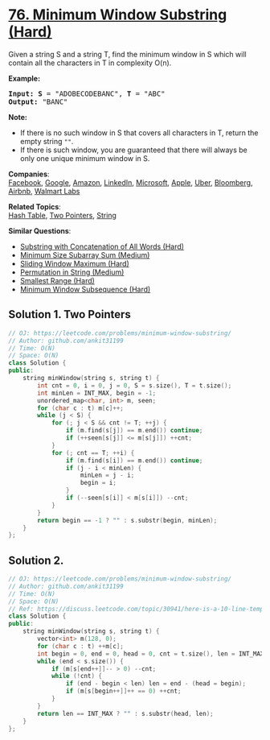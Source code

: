 # [76. Minimum Window Substring (Hard)](https://leetcode.com/problems/minimum-window-substring/)

<p>Given a string S and a string T, find the minimum window in S which will contain all the characters in T in complexity O(n).</p>

<p><strong>Example:</strong></p>

<pre><strong>Input: S</strong> = "ADOBECODEBANC", <strong>T</strong> = "ABC"
<strong>Output:</strong> "BANC"
</pre>

<p><strong>Note:</strong></p>

<ul>
	<li>If there is no such window in S that covers all characters in T, return the empty string <code>""</code>.</li>
	<li>If there is such window, you are guaranteed that there will always be only one unique minimum window in S.</li>
</ul>


**Companies**:  
[Facebook](https://leetcode.com/company/facebook), [Google](https://leetcode.com/company/google), [Amazon](https://leetcode.com/company/amazon), [LinkedIn](https://leetcode.com/company/linkedin), [Microsoft](https://leetcode.com/company/microsoft), [Apple](https://leetcode.com/company/apple), [Uber](https://leetcode.com/company/uber), [Bloomberg](https://leetcode.com/company/bloomberg), [Airbnb](https://leetcode.com/company/airbnb), [Walmart Labs](https://leetcode.com/company/walmart-labs)

**Related Topics**:  
[Hash Table](https://leetcode.com/tag/hash-table/), [Two Pointers](https://leetcode.com/tag/two-pointers/), [String](https://leetcode.com/tag/string/)

**Similar Questions**:
* [Substring with Concatenation of All Words (Hard)](https://leetcode.com/problems/substring-with-concatenation-of-all-words/)
* [Minimum Size Subarray Sum (Medium)](https://leetcode.com/problems/minimum-size-subarray-sum/)
* [Sliding Window Maximum (Hard)](https://leetcode.com/problems/sliding-window-maximum/)
* [Permutation in String (Medium)](https://leetcode.com/problems/permutation-in-string/)
* [Smallest Range (Hard)](https://leetcode.com/problems/smallest-range/)
* [Minimum Window Subsequence (Hard)](https://leetcode.com/problems/minimum-window-subsequence/)

## Solution 1. Two Pointers

```cpp
// OJ: https://leetcode.com/problems/minimum-window-substring/
// Author: github.com/ankit31199
// Time: O(N)
// Space: O(N)
class Solution {
public:
    string minWindow(string s, string t) {
        int cnt = 0, i = 0, j = 0, S = s.size(), T = t.size();
        int minLen = INT_MAX, begin = -1;
        unordered_map<char, int> m, seen;
        for (char c : t) m[c]++;
        while (j < S) {
            for (; j < S && cnt != T; ++j) {
                if (m.find(s[j]) == m.end()) continue;
                if (++seen[s[j]] <= m[s[j]]) ++cnt;
            }
            for (; cnt == T; ++i) {
                if (m.find(s[i]) == m.end()) continue;
                if (j - i < minLen) {
                    minLen = j - i;
                    begin = i;
                }
                if (--seen[s[i]] < m[s[i]]) --cnt;
            }
        }
        return begin == -1 ? "" : s.substr(begin, minLen);
    }
};
```

## Solution 2.

```cpp
// OJ: https://leetcode.com/problems/minimum-window-substring/
// Author: github.com/ankit31199
// Time: O(N)
// Space: O(N)
// Ref: https://discuss.leetcode.com/topic/30941/here-is-a-10-line-template-that-can-solve-most-substring-problems
class Solution {
public:
    string minWindow(string s, string t) {
        vector<int> m(128, 0);
        for (char c : t) ++m[c];
        int begin = 0, end = 0, head = 0, cnt = t.size(), len = INT_MAX;
        while (end < s.size()) {
            if (m[s[end++]]-- > 0) --cnt;
            while (!cnt) {
                if (end - begin < len) len = end - (head = begin);
                if (m[s[begin++]]++ == 0) ++cnt;
            }
        }
        return len == INT_MAX ? "" : s.substr(head, len);
    }
};
```
